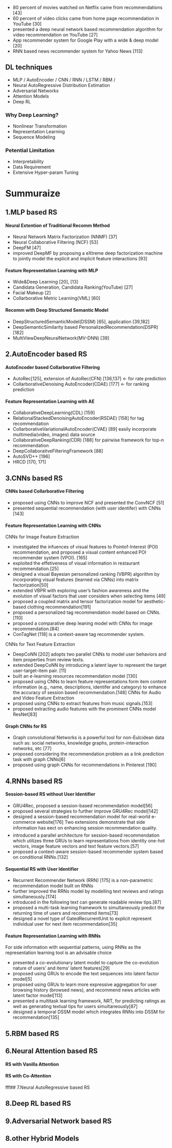 - 80 percent of movies watched on Netflix came from recommendations [43]
- 60 percent of video clicks came from home page recommendation in YouTube [30]
- presented a deep neural network based recommendation algorithm for video recommendation on YouTube [27] 
- App recommender system for Google Play with a wide & deep model [20]
- RNN based news recommender system for Yahoo News [113]

## DL techniques
- MLP / AutoEncoder / CNN / RNN / LSTM / RBM / 
- Neural AutoRegressive Distribution Estimation
- Adversarial Networks
- Attention Models
- Deep RL

### Why Deep Learning?
- Nonlinear Transformation
- Representation Learning
- Sequence Modeling

### Petential Limitation
- Interpretability
- Data Requirement
- Extensive Hyper-param Tuning

# Summuraize
## 1.MLP based RS
#### Neural Extention of Traditional Recomm Method
* Neural Network Matrix Factorization (NNMF) [37] 
*  Neural Collaborative Filtering (NCF) [53]
* DeepFM [47]
* improved DeepMF by proposing a eXtreme deep factorization machine to jointly model the explicit and implicit feature interactions [93] 
#### Feature Representation Learning with MLP
* Wide&Deep Learning [20], [13]
* Candidata Generation, Candidata Ranking(YouTube) [27]
* Facial Makeup [2]
* Collarborative Metric Learning(VML) [60]
#### Recomm with Deep Structured Semantic Model
* DeepStructuredSemanticModel(DSSM) [65], application [39,182]
* DeepSemanticSimilarity based PersonalizedRecommendation(DSPR) [182]
* MultiViewDeepNeuralNetwork(MV-DNN) [39]

## 2.AutoEncoder based RS
#### AutoEncoder based Collarborative Filtering
* AutoRec[125], extension of AutoRec(CFN) [136,137]   <- for rate prediction
* CollarborativeDenoising AutoEncoder(CDAE) [177]   <- for ranking prediction
#### Feature Representation Learning with AE
* CollaborativeDeepLearning(CDL) [159]
* RelationalStackedDenoisingAutoEncoder(RSDAE) [158] for tag recommendation
* CollarborativeVariationalAutoEncoder(CVAE) [89] easily incorporate multimedia(video, images) data source
* CollaborativeDeepRanking(CDR) [188] for pairwise framework for top-n recommendation
* DeepCollaboraitveFilteringFramework [88] 
* AutoSVD++ [196]
* HRCD [170, 171]

## 3.CNNs based RS
#### CNNs based Collarborative Filtering
* proposed using CNNs to improve NCF and presented the ConvNCF [51] 
* presented sequential recommendation (with user identifer) with CNNs [143]
#### Feature Representation Learning with CNNs
CNNs for Image Feature Extraction
* investigated the infuences of visual features to Pointof-Interest (POI) recommendation, and proposed a visual content enhanced POI recommender system (VPOI). [165]
* exploited the effetiveness of visual information in restaurant recommendation.[25]
* designed a visual Bayesian personalized ranking (VBPR) algorithm by incorporating visual features (learned via CNNs) into matrix factorization[50]
* extended VBPR with exploring user’s fashion awareness and the evolution of visual factors that user considers
when selecting items [49]
* proposed a coupled matrix and tensor factorization model for aesthetic-based clothing recommendation[191]
* proposed a personalized tag recommendation model based on CNNs.[110]
* proposed a comparative deep leaning model with CNNs for image recommendation.[84]
* ConTagNet [118] is a context-aware tag recommender system.

CNNs for Text Feature Extraction
* DeepCoNN [202] adopts two parallel CNNs to model user behaviors and item properties from review texts. 
* extended DeepCoNN by introducing a latent layer to represent the target user-target-item pair. [11]
* built an e-learning resources recommendation model [130]
* proposed using CNNs to learn feature representations form item content information (e.g., name, descriptions, identifer and
category) to enhance the accuracy of session based recommendation.[148]
CNNs for Audio and Video Feature Extraction
* proposed using CNNs to extract features from music signals.[153]
* proposed extracting audio features with the prominent CNNs model ResNet[83]
#### Graph CNNs for RS
* Graph convolutional Networks is a powerful tool for non-Eulcidean data such as: social networks, knowledge graphs, protein-interaction networks, etc [77]
* proposed considering the recommendation problem as a link prediction task with graph CNNs[6]
* proposed using graph CNNs for recommendations in Pinterest [190]


## 4.RNNs based RS
#### Session-based RS without User Identifier
* GRU4Rec, proposed a session-based recommendation model[56]
* proposed several strategies to further improve GRU4Rec model[142]
* designed a session-based recommendation model for real-world e-commerce website[176]
Two extensions demonstrate that side information has eect on enhancing session recommendation quality. 
* introduced a parallel architecture for session-based recommendation which utilizes three GRUs to learn representations from identity one-hot vectors, image feature vectors and text feature vectors.[57]
* proposed a context-aware session-based recommender system based on conditional RNNs.[132]
#### Sequential RS with User Identifier
* Recurrent Recommender Network (RRN) [175] is a non-parametric recommendation model built on RNNs
* further improved the RRNs model by modelling text reviews and ratings simultaneously.[174]
* introduced in the following text can generate readable review tips.[87]
* proposed a multi-task learning framework to simultaneously predict the returning time of users and recommend items[73]
* designed a novel type of GatedRecurrentUnit to explicit represent individual user for next item recommendation[35]
#### Feature Representation Learning with RNNs
For side information with sequential patterns, using RNNs as the representation learning tool is an advisable choice
* presented a co-evolutionary latent model to capture the co-evolution nature of users’ and items’ latent features[29]
* proposed using GRUs to encode the text sequences into latent factor model[5]
* proposed using GRUs to learn more expressive aggregation for user browsing history (browsed news), and recommend news articles with latent factor model[113]
* presented a multitask learning framework, NRT, for predicting ratings as well as generating textual tips for users simultaneously[87]
* designed a temporal DSSM model which integrates RNNs into DSSM for recommendation[135]

## 5.RBM based RS
## 6.Neural Attention based RS
#### RS with Vanilla Attention
#### RS with Co-Attention
fff## 7.Neural AutoRegressive based RS
## 8.Deep RL based RS
## 9.Adversarial Network based RS

## 8.other Hybrid Models
